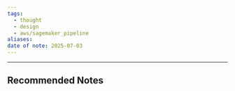 ```yaml
---
tags:
  - thought
  - design
  - aws/sagemaker_pipeline
aliases: 
date of note: 2025-07-03
---
```











-----------
##  Recommended Notes